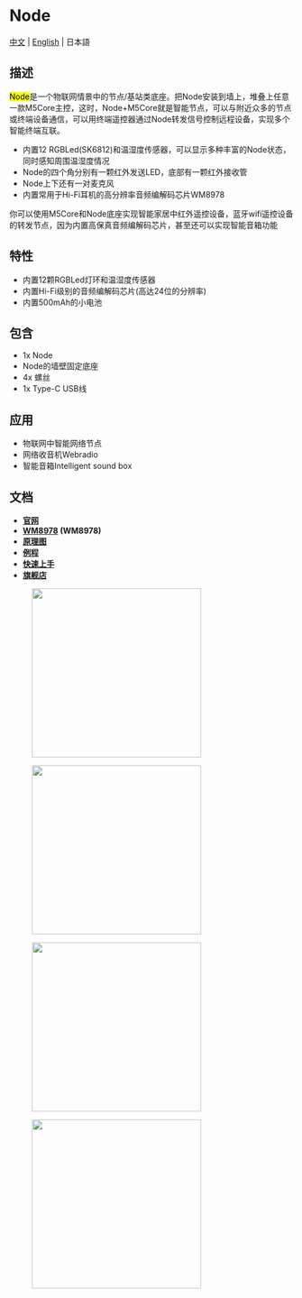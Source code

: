 # Node

[中文](zh_CN/product_documents/bases/node_base) | [English](/en/product_documents/bases/node_base) | 日本語

## 描述

<mark>Node</mark>是一个物联网情景中的节点/基站类底座。把Node安装到墙上，堆叠上任意一款M5Core主控，这时，Node+M5Core就是智能节点，可以与附近众多的节点或终端设备通信，可以用终端遥控器通过Node转发信号控制远程设备，实现多个智能终端互联。
* 内置12 RGBLed(SK6812)和温湿度传感器，可以显示多种丰富的Node状态，同时感知周围温湿度情况
* Node的四个角分别有一颗红外发送LED，底部有一颗红外接收管
* Node上下还有一对麦克风
* 内置常用于Hi-Fi耳机的高分辨率音频编解码芯片WM8978

你可以使用M5Core和Node底座实现智能家居中红外遥控设备，蓝牙wifi遥控设备的转发节点，因为内置高保真音频编解码芯片，甚至还可以实现智能音箱功能

## 特性

-  内置12颗RGBLed灯环和温湿度传感器
-  内置Hi-Fi级别的音频编解码芯片(高达24位的分辨率)
-  内置500mAh的小电池

## 包含

-  1x Node
-  Node的墙壁固定底座
-  4x 螺丝
-  1x Type-C USB线


## 应用

-  物联网中智能网络节点
-  网络收音机Webradio
-  智能音箱Intelligent sound box

## 文档

- **[官网](https://m5stack.com)**
- **[WM8978](http://pdf1.alldatasheet.com/datasheet-pdf/view/96647/WOLFSON/WM8978.html) (WM8978)**
- **[原理图](https://github.com/m5stack/M5StackModule-Node/tree/master/schematic)**
- **[例程](https://github.com/m5stack/M5StackModule-Node/tree/master/example)**
- **[快速上手]()**
- **[旗舰店](https://item.taobao.com/item.htm?spm=a1z10.5-c.w4002-1172588093.16.6c2275f4nUJEfh&id=581064610318)**

<figure>
    <img src="assets/img/product_pics/bases/node_01.jpg" height="300" width="300">
</figure>

<figure>
    <img src="assets/img/product_pics/bases/node_02.jpg" height="300" width="300">
</figure>

<figure>
    <img src="assets/img/product_pics/bases/node_03.jpg" height="300" width="300">
</figure>

<figure>
    <img src="assets/img/product_pics/bases/node_04.jpg" height="300" width="300">
</figure>